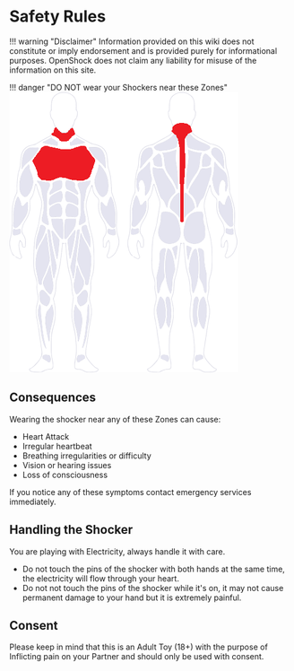 # Safety Rules

!!! warning "Disclaimer"
    Information provided on this wiki does not constitute or imply endorsement and is provided purely for informational purposes. OpenShock does not claim any liability for misuse of the information on this site.

!!! danger "DO NOT wear your Shockers near these Zones"
    ![An image depicting unsafe places to place shockers. Places include along the spine, on the chest near the heart and on the neck.](../static/safety/nogo-body-zones.png)  

## Consequences

Wearing the shocker near any of these Zones can cause:  

- Heart Attack  
- Irregular heartbeat  
- Breathing irregularities or difficulty  
- Vision or hearing issues  
- Loss of consciousness

If you notice any of these symptoms contact emergency services immediately.

## Handling the Shocker

You are playing with Electricity, always handle it with care.  

- Do not touch the pins of the shocker with both hands at the same time, the electricity will flow through your heart.
- Do not not touch the pins of the shocker while it's on, it may not cause permanent damage to your hand but it is extremely painful.  

## Consent

Please keep in mind that this is an Adult Toy (18+) with the purpose of Inflicting pain on your Partner and should only be used with consent.
